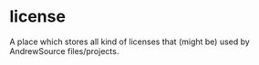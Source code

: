 # license
A place which stores all kind of licenses that (might be) used by AndrewSource files/projects.
